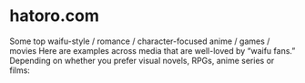 # hatoro.com
Some top waifu-style / romance / character-focused anime / games / movies  Here are examples across media that are well-loved by “waifu fans.” Depending on whether you prefer visual novels, RPGs, anime series or films:
